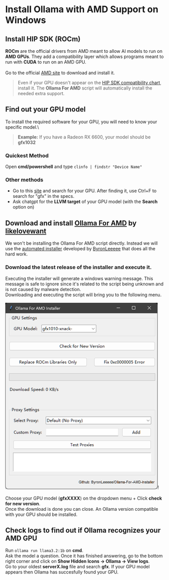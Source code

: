 # Install Ollama with AMD Support on Windows
## Install HIP SDK (ROCm)
**ROCm** are the official drivers from AMD meant to allow AI models to run on **AMD GPUs**.
They add a compatibility layer which allows programs meant to run with **CUDA** to run on an AMD GPU.\
\
Go to the official [AMD site](https://www.amd.com/en/developer/resources/rocm-hub/hip-sdk.html) to download and install it.

> Even if your GPU doesn't appear on the [HIP SDK compatibility chart](https://rocm.docs.amd.com/projects/install-on-windows/en/latest/reference/system-requirements.html#supported-gpus-win),
> install it. The **Ollama For AMD** script will automatically install the needed extra support.
## Find out your GPU model
To install the required software for your GPU, you will need to know your specific model.\
> **Example:** If you have a Radeon RX 6600, your model should be **gfx1032**
### Quickest Method
Open **cmd/powershell** and type 
``
clinfo | findstr "Device Name"
``
### Other methods
- Go to this [site](https://www.techpowerup.com/gpu-specs/) and search for your GPU. After finding it, use Ctrl+F to search for "gfx" in the specs.
- Ask chatgpt for the **LLVM target** of your GPU model (with the **Search** option on)

## Download and install [Ollama For AMD](https://github.com/likelovewant/ollama-for-amd) by [likelovewant](https://github.com/likelovewant)
We won't be installing the Ollama For AMD script directly. Instead we will use the [automated installer](https://github.com/ByronLeeeee/Ollama-For-AMD-Installer) developed 
by [ByronLeeeee](https://github.com/ByronLeeeee) that does all the hard work.
### **Download the latest release of the installer and execute it.**
Executing the installer will generate a windows warning message. This message is safe to ignore since it's related to the script being unknown and is not caused by malware detection.\
Downloading and executing the script will bring you to the following menu.\
 \
![Ollama For AMD Installer Menu](screenshot.png)!\
 \
Choose your GPU model (**gfxXXXX**) on the dropdown menu + Click **check for new version**.\
Once the download is done you can close. An Ollama version compatible with your GPU should be installed.
## Check logs to find out if Ollama recognizes your AMD GPU
Run ``ollama run llama3.2:1b`` on **cmd**.\
Ask the model a question. Once it has finished answering, go to the bottom right corner and click on **Show Hidden Icons -> Ollama -> View logs**.\
Go to your oldest **serverX.log** file and search **gfx**. If your GPU model appears then Ollama has succesfully found your GPU.

